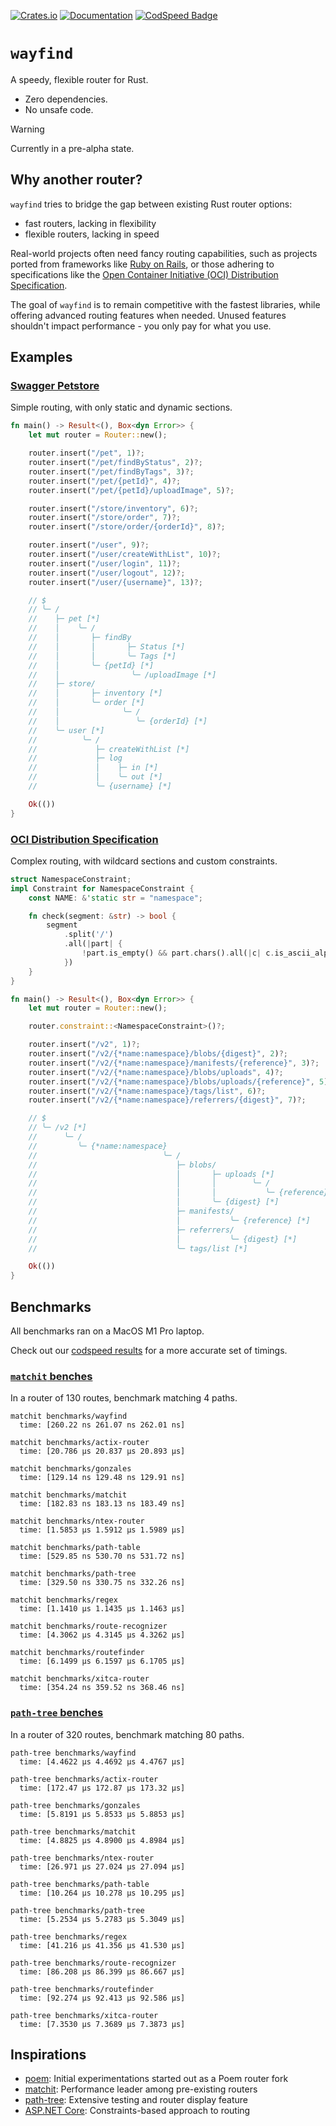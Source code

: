 [![Crates.io](https://img.shields.io/crates/v/wayfind)](https://crates.io/crates/wayfind)
[![Documentation](https://docs.rs/wayfind/badge.svg)](https://docs.rs/wayfind)
[![CodSpeed Badge](https://img.shields.io/endpoint?url=https://codspeed.io/badge.json)](https://codspeed.io/DuskSystems/wayfind)

# `wayfind`

A speedy, flexible router for Rust.

- Zero dependencies.
- No unsafe code.

> [!WARNING]
> Currently in a pre-alpha state.

## Why another router?

`wayfind` tries to bridge the gap between existing Rust router options:

- fast routers, lacking in flexibility
- flexible routers, lacking in speed

Real-world projects often need fancy routing capabilities, such as projects ported from frameworks like [Ruby on Rails](https://guides.rubyonrails.org/routing.html), or those adhering to specifications like the [Open Container Initiative (OCI) Distribution Specification](https://github.com/opencontainers/distribution-spec/blob/main/spec.md).

The goal of `wayfind` is to remain competitive with the fastest libraries, while offering advanced routing features when needed. Unused features shouldn't impact performance - you only pay for what you use.

## Examples

### [Swagger Petstore](https://petstore.swagger.io)

Simple routing, with only static and dynamic sections.

```rust
fn main() -> Result<(), Box<dyn Error>> {
    let mut router = Router::new();

    router.insert("/pet", 1)?;
    router.insert("/pet/findByStatus", 2)?;
    router.insert("/pet/findByTags", 3)?;
    router.insert("/pet/{petId}", 4)?;
    router.insert("/pet/{petId}/uploadImage", 5)?;

    router.insert("/store/inventory", 6)?;
    router.insert("/store/order", 7)?;
    router.insert("/store/order/{orderId}", 8)?;

    router.insert("/user", 9)?;
    router.insert("/user/createWithList", 10)?;
    router.insert("/user/login", 11)?;
    router.insert("/user/logout", 12)?;
    router.insert("/user/{username}", 13)?;

    // $
    // ╰─ /
    //    ├─ pet [*]
    //    │    ╰─ /
    //    │       ├─ findBy
    //    │       │       ├─ Status [*]
    //    │       │       ╰─ Tags [*]
    //    │       ╰─ {petId} [*]
    //    │                ╰─ /uploadImage [*]
    //    ├─ store/
    //    │       ├─ inventory [*]
    //    │       ╰─ order [*]
    //    │              ╰─ /
    //    │                 ╰─ {orderId} [*]
    //    ╰─ user [*]
    //          ╰─ /
    //             ├─ createWithList [*]
    //             ├─ log
    //             │    ├─ in [*]
    //             │    ╰─ out [*]
    //             ╰─ {username} [*]

    Ok(())
}
```

### [OCI Distribution Specification](https://github.com/opencontainers/distribution-spec)

Complex routing, with wildcard sections and custom constraints.

```rust
struct NamespaceConstraint;
impl Constraint for NamespaceConstraint {
    const NAME: &'static str = "namespace";

    fn check(segment: &str) -> bool {
        segment
            .split('/')
            .all(|part| {
                !part.is_empty() && part.chars().all(|c| c.is_ascii_alphanumeric() || c == '.' || c == '_' || c == '-')
            })
    }
}

fn main() -> Result<(), Box<dyn Error>> {
    let mut router = Router::new();

    router.constraint::<NamespaceConstraint>()?;

    router.insert("/v2", 1)?;
    router.insert("/v2/{*name:namespace}/blobs/{digest}", 2)?;
    router.insert("/v2/{*name:namespace}/manifests/{reference}", 3)?;
    router.insert("/v2/{*name:namespace}/blobs/uploads", 4)?;
    router.insert("/v2/{*name:namespace}/blobs/uploads/{reference}", 5)?;
    router.insert("/v2/{*name:namespace}/tags/list", 6)?;
    router.insert("/v2/{*name:namespace}/referrers/{digest}", 7)?;

    // $
    // ╰─ /v2 [*]
    //      ╰─ /
    //         ╰─ {*name:namespace}
    //                            ╰─ /
    //                               ├─ blobs/
    //                               │       ├─ uploads [*]
    //                               │       │        ╰─ /
    //                               │       │           ╰─ {reference} [*]
    //                               │       ╰─ {digest} [*]
    //                               ├─ manifests/
    //                               │           ╰─ {reference} [*]
    //                               ├─ referrers/
    //                               │           ╰─ {digest} [*]
    //                               ╰─ tags/list [*]

    Ok(())
}
```

## Benchmarks

All benchmarks ran on a MacOS M1 Pro laptop.

Check out our [codspeed results](https://codspeed.io/DuskSystems/wayfind/benchmarks) for a more accurate set of timings.

### [`matchit` benches](https://github.com/ibraheemdev/matchit/blob/v0.8.3/benches/bench.rs)

In a router of 130 routes, benchmark matching 4 paths.

```
matchit benchmarks/wayfind
  time: [260.22 ns 261.07 ns 262.01 ns]

matchit benchmarks/actix-router
  time: [20.786 µs 20.837 µs 20.893 µs]

matchit benchmarks/gonzales
  time: [129.14 ns 129.48 ns 129.91 ns]

matchit benchmarks/matchit
  time: [182.83 ns 183.13 ns 183.49 ns]

matchit benchmarks/ntex-router
  time: [1.5853 µs 1.5912 µs 1.5989 µs]

matchit benchmarks/path-table
  time: [529.85 ns 530.70 ns 531.72 ns]

matchit benchmarks/path-tree
  time: [329.50 ns 330.75 ns 332.26 ns]

matchit benchmarks/regex
  time: [1.1410 µs 1.1435 µs 1.1463 µs]

matchit benchmarks/route-recognizer
  time: [4.3062 µs 4.3145 µs 4.3262 µs]

matchit benchmarks/routefinder
  time: [6.1499 µs 6.1597 µs 6.1705 µs]

matchit benchmarks/xitca-router
  time: [354.24 ns 359.52 ns 368.46 ns]
```

### [`path-tree` benches](https://github.com/viz-rs/path-tree/blob/v0.8.1/benches/bench.rs)

In a router of 320 routes, benchmark matching 80 paths.

```
path-tree benchmarks/wayfind
  time: [4.4622 µs 4.4692 µs 4.4767 µs]

path-tree benchmarks/actix-router
  time: [172.47 µs 172.87 µs 173.32 µs]

path-tree benchmarks/gonzales
  time: [5.8191 µs 5.8533 µs 5.8853 µs]

path-tree benchmarks/matchit
  time: [4.8825 µs 4.8900 µs 4.8984 µs]

path-tree benchmarks/ntex-router
  time: [26.971 µs 27.024 µs 27.094 µs]

path-tree benchmarks/path-table
  time: [10.264 µs 10.278 µs 10.295 µs]

path-tree benchmarks/path-tree
  time: [5.2534 µs 5.2783 µs 5.3049 µs]

path-tree benchmarks/regex
  time: [41.216 µs 41.356 µs 41.530 µs]

path-tree benchmarks/route-recognizer
  time: [86.208 µs 86.399 µs 86.667 µs]

path-tree benchmarks/routefinder
  time: [92.274 µs 92.413 µs 92.586 µs]

path-tree benchmarks/xitca-router
  time: [7.3530 µs 7.3689 µs 7.3873 µs]
```

## Inspirations

- [poem](https://github.com/poem-web/poem): Initial experimentations started out as a Poem router fork
- [matchit](https://github.com/ibraheemdev/matchit): Performance leader among pre-existing routers
- [path-tree](https://github.com/viz-rs/path-tree): Extensive testing and router display feature
- [ASP.NET Core](https://github.com/dotnet/AspNetCore): Constraints-based approach to routing
